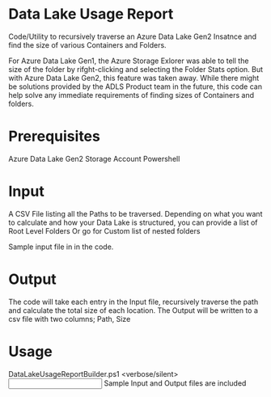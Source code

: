 # Data Lake Usage Report
Code/Utility to recursively traverse an Azure Data Lake Gen2 Insatnce and find the size of various Containers and Folders.

For Azure Data Lake Gen1, the Azure Storage Exlorer was able to tell the size of the folder by rifght-clicking and selecting the Folder Stats option. But with Azure Data Lake Gen2, this feature was taken away. While there might be solutions provided by the ADLS Product team in the future, this code can help solve any immediate requirements of finding sizes of Containers and folders.

# Prerequisites

Azure Data Lake Gen2 Storage Account
Powershell

# Input
A CSV File listing all the Paths to be traversed. Depending on what you want to calculate and how your Data Lake is structured, you can provide a list of Root Level Folders Or go for Custom list of nested folders

Sample input file in in the code.

# Output

The code will take each entry in the Input file, recursively traverse the path and calculate the total size of each location. The Output will be written to a csv file with two columns; Path, Size

# Usage

DataLakeUsageReportBuilder.ps1 <storage account name> <container name> <verbose/silent> <input csv file path> <output csv file path>
Sample Input and Output files are included


